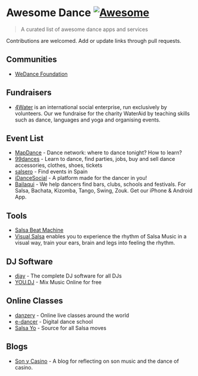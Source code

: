 # Awesome Dance [![Awesome](https://cdn.rawgit.com/sindresorhus/awesome/d7305f38d29fed78fa85652e3a63e154dd8e8829/media/badge.svg)](https://github.com/sindresorhus/awesome#readme)

> A curated list of awesome dance apps and services

Contributions are welcomed. Add or update links through pull requests.

## Communities

- [WeDance Foundation](https://github.com/we-dance/foundation)

## Fundraisers

- [4Water](http://4water.org/) is an international social enterprise, run exclusively by volunteers. Our we fundraise for the charity WaterAid by teaching skills such as dance, languages and yoga and organising events.

## Event List

- [MapDance](https://mapdance.com/) - Dance network: where to dance tonight? How to learn?
- [99dances](https://99dances.com/) - Learn to dance, find parties, jobs, buy and sell dance accessories, clothes, shoes, tickets
- [salsero](https://www.salsero.es/) - Find events in Spain
- [iDanceSocial](https://www.idancesocial.com/) - A platform made for the dancer in you!
- [Bailaqui](http://www.bailaqui.com/) - We help dancers find bars, clubs, schools and festivals. For Salsa, Bachata, Kizomba, Tango, Swing, Zouk. Get our iPhone & Android App.

## Tools

- [Salsa Beat Machine](https://salsabeatmachine.org/)
- [Visual Salsa](https://www.visualsalsa.com/) enables you to experience the rhythm of Salsa Music in a visual way, train your ears, brain and legs into feeling the rhythm.

## DJ Software

- [djay](https://www.algoriddim.com/) - The complete DJ software for all DJs
- [YOU.DJ](https://you.dj/) - Mix Music Online for free


## Online Classes

- [danzery](https://danzery.com/) - Online live classes around the world
- [e-dancer](https://e-dancer.com/) - Digital dance school
- [Salsa Yo](https://salsayo.com/) - Source for all Salsa moves

## Blogs

- [Son y Casino](https://sonycasino.com/) - A blog for reflecting on son music and the dance of casino.
